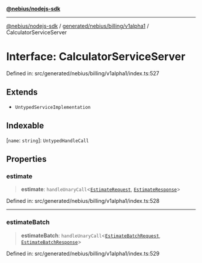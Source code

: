 [**@nebius/nodejs-sdk**](../../../../../README.md)

---

[@nebius/nodejs-sdk](../../../../../README.md) / [generated/nebius/billing/v1alpha1](../README.md) / CalculatorServiceServer

# Interface: CalculatorServiceServer

Defined in: src/generated/nebius/billing/v1alpha1/index.ts:527

## Extends

- `UntypedServiceImplementation`

## Indexable

\[`name`: `string`\]: `UntypedHandleCall`

## Properties

### estimate

> **estimate**: `handleUnaryCall`\<[`EstimateRequest`](EstimateRequest.md), [`EstimateResponse`](EstimateResponse.md)\>

Defined in: src/generated/nebius/billing/v1alpha1/index.ts:528

---

### estimateBatch

> **estimateBatch**: `handleUnaryCall`\<[`EstimateBatchRequest`](EstimateBatchRequest.md), [`EstimateBatchResponse`](EstimateBatchResponse.md)\>

Defined in: src/generated/nebius/billing/v1alpha1/index.ts:529
